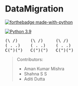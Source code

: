 # DataMigration

[![forthebadge made-with-python](http://ForTheBadge.com/images/badges/made-with-python.svg)](https://www.python.org/)

[![Python 3.9](https://img.shields.io/badge/python-3.9-red.svg?style=for-the-badge)](https://www.python.org/downloads/release/python-360/)

<pre>
(\ /)	  (\ /)     (\ /)
( . .)	  ( . .)    ( . .)	
C(")(")	  C(")(")   C(")(")		
</pre>

> Contributors:
>
> -   Aman Kumar Mishra
> -   Shahna S S
> -   Aditi Dutta
